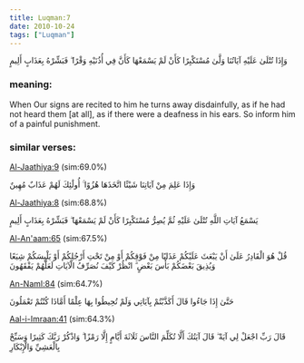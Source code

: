 ```yaml
---
title: Luqman:7
date: 2010-10-24
tags: ["Luqman"]
---
```

وَإِذَا تُتْلَىٰ عَلَيْهِ آيَاتُنَا وَلَّىٰ مُسْتَكْبِرًا كَأَنْ لَمْ يَسْمَعْهَا كَأَنَّ فِي أُذُنَيْهِ وَقْرًا ۖ فَبَشِّرْهُ بِعَذَابٍ أَلِيمٍ
### meaning: 
When Our signs are recited to him he turns away disdainfully, as if he had not heard them [at all], as if there were a deafness in his ears. So inform him of a painful punishment.
### similar verses: 

[Al-Jaathiya:9](/45/9) (sim:69.0%)

وَإِذَا عَلِمَ مِنْ آيَاتِنَا شَيْئًا اتَّخَذَهَا هُزُوًا ۚ أُولَٰئِكَ لَهُمْ عَذَابٌ مُهِينٌ

[Al-Jaathiya:8](/45/8) (sim:68.8%)

يَسْمَعُ آيَاتِ اللَّهِ تُتْلَىٰ عَلَيْهِ ثُمَّ يُصِرُّ مُسْتَكْبِرًا كَأَنْ لَمْ يَسْمَعْهَا ۖ فَبَشِّرْهُ بِعَذَابٍ أَلِيمٍ

[Al-An'aam:65](/6/65) (sim:67.5%)

قُلْ هُوَ الْقَادِرُ عَلَىٰ أَنْ يَبْعَثَ عَلَيْكُمْ عَذَابًا مِنْ فَوْقِكُمْ أَوْ مِنْ تَحْتِ أَرْجُلِكُمْ أَوْ يَلْبِسَكُمْ شِيَعًا وَيُذِيقَ بَعْضَكُمْ بَأْسَ بَعْضٍ ۗ انْظُرْ كَيْفَ نُصَرِّفُ الْآيَاتِ لَعَلَّهُمْ يَفْقَهُونَ

[An-Naml:84](/27/84) (sim:64.7%)

حَتَّىٰ إِذَا جَاءُوا قَالَ أَكَذَّبْتُمْ بِآيَاتِي وَلَمْ تُحِيطُوا بِهَا عِلْمًا أَمَّاذَا كُنْتُمْ تَعْمَلُونَ

[Aal-i-Imraan:41](/3/41) (sim:64.3%)

قَالَ رَبِّ اجْعَلْ لِي آيَةً ۖ قَالَ آيَتُكَ أَلَّا تُكَلِّمَ النَّاسَ ثَلَاثَةَ أَيَّامٍ إِلَّا رَمْزًا ۗ وَاذْكُرْ رَبَّكَ كَثِيرًا وَسَبِّحْ بِالْعَشِيِّ وَالْإِبْكَارِ

